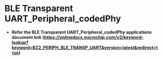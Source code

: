 # BLE Transparent UART_Peripheral_codedPhy

-   **Refer the BLE Transparent UART_Peripheral_codedPhy applications document link (https://onlinedocs.microchip.com/v2/keyword-lookup?keyword=BZ2_PERIPH_BLE_TRANSP_UART&version=latest&redirect=true)**